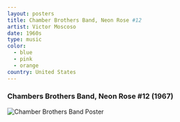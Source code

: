 ```yaml
---
layout: posters
title: Chamber Brothers Band, Neon Rose #12
artist: Victor Moscoso
date: 1960s
type: music
color: 
  - blue
  - pink
  - orange
country: United States
---
```


### Chambers Brothers Band, Neon Rose #12 (1967)

<img src="/poster-design/img/chambersbrothersband.jpg" alt="Chamber Brothers Band Poster">